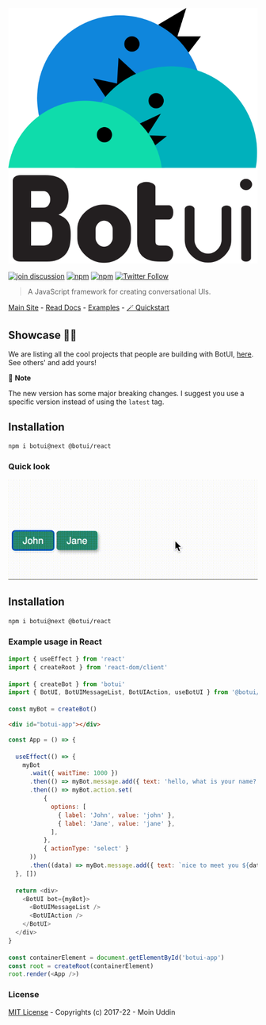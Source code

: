 ![logo](packages/botui/assets/logo.svg)

[![join discussion](https://img.shields.io/badge/discussions-🤝-blueviolet?style=flat-square)](https://github.com/botui/botui/discussions) [![npm](https://img.shields.io/npm/v/botui.svg?style=flat-square)](https://www.npmjs.com/package/botui) [![npm](https://img.shields.io/npm/dm/botui.svg?style=flat-square)](https://www.npmjs.com/package/botui) [![Twitter Follow](https://img.shields.io/twitter/follow/moinism)](https://twitter.com/moinism)

> A JavaScript framework for creating conversational UIs.


[Main Site](https://botui.org) - [Read Docs](https://docs.botui.org) - [Examples](https://github.com/moinism/botui-examples) - [🪄 Quickstart](https://github.com/botui/react-quickstart)

## Showcase 🎇✨

We are listing all the cool projects that people are building with BotUI, [here](https://github.com/botui/botui/blob/master/Showcase.md). See others' and add yours!

🚨 **Note**

The new version has some major breaking changes. I suggest you use a specific version instead of using the `latest` tag.

## Installation

```bash
npm i botui@next @botui/react
```

### Quick look

![preview](packages/botui/assets/botui_preview.gif)

## Installation

```bash
npm i botui@next @botui/react
```

### Example usage in React

```js
import { useEffect } from 'react'
import { createRoot } from 'react-dom/client'

import { createBot } from 'botui'
import { BotUI, BotUIMessageList, BotUIAction, useBotUI } from '@botui/react'

const myBot = createBot()
```

```html
<div id="botui-app"></div>
```

```js
const App = () => {

  useEffect(() => {
    myBot
      .wait({ waitTime: 1000 })
      .then(() => myBot.message.add({ text: 'hello, what is your name?' }))
      .then(() => myBot.action.set(
          {
            options: [
              { label: 'John', value: 'john' },
              { label: 'Jane', value: 'jane' },
            ],
          },
          { actionType: 'select' }
      ))
      .then((data) => myBot.message.add({ text: `nice to meet you ${data.selected.label}` }))
  }, [])

  return <div>
    <BotUI bot={myBot}>
      <BotUIMessageList />
      <BotUIAction />
    </BotUI>
  </div>
}

const containerElement = document.getElementById('botui-app')
const root = createRoot(containerElement)
root.render(<App />)
```

### License

[MIT License](https://github.com/moinism/botui/blob/master/LICENSE) - Copyrights (c) 2017-22 - Moin Uddin
